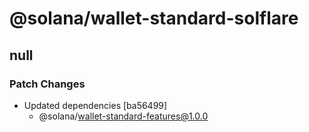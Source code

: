 # @solana/wallet-standard-solflare

## null

### Patch Changes

-   Updated dependencies [ba56499]
    -   @solana/wallet-standard-features@1.0.0

